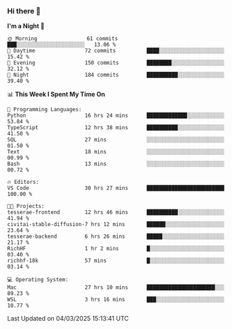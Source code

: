 ### Hi there 👋

<!--
**ALiersEL/ALiersEL** is a ✨ _special_ ✨ repository because its `README.md` (this file) appears on your GitHub profile.

Here are some ideas to get you started:

- 🔭 I’m currently working on ...
- 🌱 I’m currently learning ...
- 👯 I’m looking to collaborate on ...
- 🤔 I’m looking for help with ...
- 💬 Ask me about ...
- 📫 How to reach me: ...
- 😄 Pronouns: ...
- ⚡ Fun fact: ...
-->

<!--START_SECTION:waka-->
**I'm a Night 🦉** 

```text
🌞 Morning                61 commits          ███░░░░░░░░░░░░░░░░░░░░░░   13.06 % 
🌆 Daytime                72 commits          ████░░░░░░░░░░░░░░░░░░░░░   15.42 % 
🌃 Evening                150 commits         ████████░░░░░░░░░░░░░░░░░   32.12 % 
🌙 Night                  184 commits         ██████████░░░░░░░░░░░░░░░   39.40 % 
```


📊 **This Week I Spent My Time On** 

```text
💬 Programming Languages: 
Python                   16 hrs 24 mins      █████████████░░░░░░░░░░░░   53.84 % 
TypeScript               12 hrs 38 mins      ██████████░░░░░░░░░░░░░░░   41.50 % 
SQL                      27 mins             ░░░░░░░░░░░░░░░░░░░░░░░░░   01.50 % 
Text                     18 mins             ░░░░░░░░░░░░░░░░░░░░░░░░░   00.99 % 
Bash                     13 mins             ░░░░░░░░░░░░░░░░░░░░░░░░░   00.72 % 

🔥 Editors: 
VS Code                  30 hrs 27 mins      █████████████████████████   100.00 % 

🐱‍💻 Projects: 
tesserae-frontend        12 hrs 46 mins      ██████████░░░░░░░░░░░░░░░   41.94 % 
civitai-stable-diffusion-7 hrs 12 mins       ██████░░░░░░░░░░░░░░░░░░░   23.64 % 
tesserae-backend         6 hrs 26 mins       █████░░░░░░░░░░░░░░░░░░░░   21.17 % 
RichHF                   1 hr 2 mins         █░░░░░░░░░░░░░░░░░░░░░░░░   03.40 % 
richhf-18k               57 mins             █░░░░░░░░░░░░░░░░░░░░░░░░   03.14 % 

💻 Operating System: 
Mac                      27 hrs 10 mins      ██████████████████████░░░   89.23 % 
WSL                      3 hrs 16 mins       ███░░░░░░░░░░░░░░░░░░░░░░   10.77 % 
```


 Last Updated on 04/03/2025 15:13:41 UTC
<!--END_SECTION:waka-->
